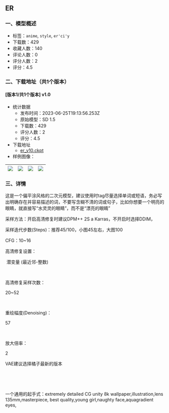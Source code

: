 ## ER
### 一、模型概述

- 标签：`anime`, `style`, `er'ci'y`
- 下载数：429
- 收藏人数：140
- 评论人数：0
- 评分人数：2
- 评分：4.5

### 二、下载地址（共1个版本）

#### [版本1/共1个版本] v1.0

- 统计数据
  - 发布时间：2023-06-25T19:13:56.253Z
  - 原始模型：SD 1.5
  - 下载数：429
  - 评分人数：2
  - 评分：4.5
- 下载地址
  - [er_v10.ckpt](https://civitai.com/api/download/models/64625)
- 样例图像：

| <img src="https://image.civitai.com/xG1nkqKTMzGDvpLrqFT7WA/e95bbb06-1c36-4f2b-9e9a-90b81f0ef4d7/width=450/714449.jpeg" /> | <img src="https://image.civitai.com/xG1nkqKTMzGDvpLrqFT7WA/949f2732-1d8a-4916-88a7-6e71a84031ee/width=450/714248.jpeg" /> | <img src="https://image.civitai.com/xG1nkqKTMzGDvpLrqFT7WA/e3758370-5eae-4559-be7b-bab3f46363f9/width=450/714254.jpeg" /> | <img src="https://image.civitai.com/xG1nkqKTMzGDvpLrqFT7WA/8c9f74ff-64c6-46d3-b0fc-3b399e5685da/width=450/714247.jpeg" /> |
| ---- | ---- | ---- | ---- |


### 三、详情
<p>这是一个偏平涂风格的二次元模型，建议使用时tag尽量选择单词或短语，务必写出明确存在并容易描述的词，不要写含糊不清的词或句子，比如你想要一个明亮的眼睛，就直接写“水灵灵的眼睛”，而不是“漂亮的眼睛”</p><p>采样方法：开启高清修复时建议DPM++ 2S a Karras，不开启时选择DDIM，</p><p>采样迭代步数(Steps)：推荐45/100，小图45左右，大图100</p><p></p><p>CFG：10~16</p><p></p><p>高清修复设置：</p><p> 潜变量 (最近邻-整数)</p><p> </p><p>高清修复采样次数：</p><p>20~52</p><p> </p><p>重绘幅度(Denoising)：</p><p>57</p><p> </p><p>放大倍率：</p><p>2</p><p></p><p>VAE建议选择橘子最新的版本</p><p> </p><p> </p><p>一个通用的起手式：extremely detailed CG unity 8k wallpaper,illustration,lens 135mm,masterpiece, best quality,young girl,naughty face,aquagradient eyes,</p>